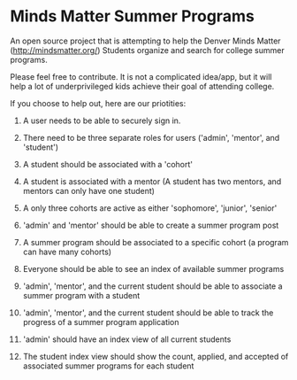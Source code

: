 # Minds Matter Summer Programs
An open source project that is attempting to help the Denver Minds Matter (http://mindsmatter.org/) Students organize and search for college summer programs. 

Please feel free to contribute.  It is not a complicated idea/app, but it will help a lot of underprivileged kids achieve their goal of attending college.

If you choose to help out, here are our priotities:

  1) A user needs to be able to securely sign in.
  
  2) There need to be three separate roles for users ('admin', 'mentor', and 'student')
  
  3) A student should be associated with a 'cohort'
  
  4) A student is associated with a mentor (A student has two mentors, and mentors can only have one student)
  
  5) A only three cohorts are active as either 'sophomore', 'junior', 'senior'
  
  6) 'admin' and 'mentor' should be able to create a summer program post
  
  7) A summer program should be associated to a specific cohort (a program can have many cohorts)
  
  8) Everyone should be able to see an index of available summer programs
  
  9) 'admin', 'mentor', and the current student should be able to associate a summer program with a student
  
  10) 'admin', 'mentor', and the current student should be able to track the progress of a summer program application
  
  11) 'admin' should have an index view of all current students
  
  12) The student index view should show the count, applied, and accepted of associated summer programs for each student
